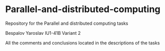 # Parallel-and-distributed-computing
Repository for the Parallel and distributed computing tasks 

Bespalov Yaroslav IU1-41B   Variant 2

All the comments and conclusions located in the descriptions of the tasks
